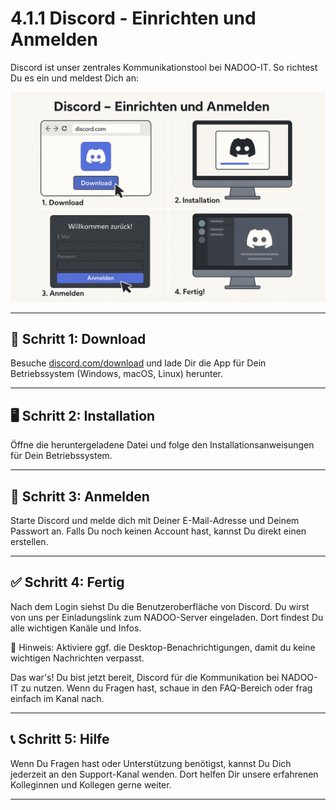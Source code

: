 # 4.1.1 Discord - Einrichten und Anmelden

Discord ist unser zentrales Kommunikationstool bei NADOO-IT. So richtest Du es ein und meldest Dich an:

![Discord](../../../../images/discord_einrichten_anmelden.png)

---

## 🧩 Schritt 1: Download

Besuche [discord.com/download](https://discord.com/download) und lade Dir die App für Dein Betriebssystem (Windows, macOS, Linux) herunter.

---

## 🖥️ Schritt 2: Installation

Öffne die heruntergeladene Datei und folge den Installationsanweisungen für Dein Betriebssystem.

---

## 🔐 Schritt 3: Anmelden

Starte Discord und melde dich mit Deiner E-Mail-Adresse und Deinem Passwort an. Falls Du noch keinen Account hast, kannst Du direkt einen erstellen.

---

## ✅ Schritt 4: Fertig

Nach dem Login siehst Du die Benutzeroberfläche von Discord. Du wirst von uns per Einladungslink zum NADOO-Server eingeladen. Dort findest Du alle wichtigen Kanäle und Infos.

📌 Hinweis: Aktiviere ggf. die Desktop-Benachrichtigungen, damit du keine wichtigen Nachrichten verpasst.

Das war's! Du bist jetzt bereit, Discord für die Kommunikation bei NADOO-IT zu nutzen. Wenn du Fragen hast, schaue in den FAQ-Bereich oder frag einfach im Kanal nach.

---

## 📞 Schritt 5: Hilfe

Wenn Du Fragen hast oder Unterstützung benötigst, kannst Du Dich jederzeit an den Support-Kanal wenden. Dort helfen Dir unsere erfahrenen Kolleginnen und Kollegen gerne weiter.

---
